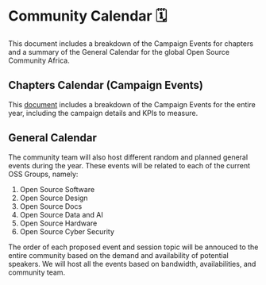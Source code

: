 # Community Calendar 🗓️

This document includes a breakdown of the Campaign Events for chapters and a summary of the General Calendar for the global Open Source Community Africa.

## Chapters Calendar (Campaign Events)

This [document](https://docs.google.com/document/d/1RzmovnfuRdQ7hN-eQMNURWlDZ9nySU3RUO071-9v654/edit?usp=sharing) includes a breakdown of the Campaign Events for the entire year, including the campaign details and KPIs to measure.

## General Calendar

The community team will also host different random and planned general events during the year. These events will be related to each of the current OSS Groups, namely:

1. Open Source Software
2. Open Source Design
3. Open Source Docs
4. Open Source Data and AI
5. Open Source Hardware
6. Open Source Cyber Security

The order of each proposed event and session topic will be annouced to the entire community based on the demand and availability of potential speakers. We will host all the events based on bandwidth, availabilities, and community team.






